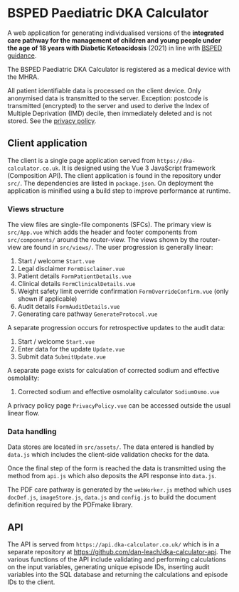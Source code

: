 # BSPED Paediatric DKA Calculator

A web application for generating individualised versions of the **integrated care pathway for the management of children and young people under the age of 18 years with Diabetic Ketoacidosis** (2021) in line with [BSPED guidance](https://www.bsped.org.uk/clinical-resources/bsped-dka-guidelines/).

The BSPED Paediatric DKA Calculator is registered as a medical device with the MHRA.

All patient identifiable data is processed on the client device. Only anonymised data is transmitted to the server. Exception: postcode is transmitted (encrypted) to the server and used to derive the Index of Multiple Deprivation (IMD) decile, then immediately deleted and is not stored. See the [privacy policy](https://dka-calculator.co.uk/privacy-policy).

## Client application

The client is a single page application served from `https://dka-calculator.co.uk`. It is designed using the Vue 3 JavaScript framework (Composition API). The client application is found in the repository under `src/`. The dependencies are listed in `package.json`. On deployment the application is minified using a build step to improve performance at runtime.

### Views structure

The view files are single-file components (SFCs). The primary view is `src/App.vue` which adds the header and footer components from `src/components/` around the router-view. The views shown by the router-view are found in `src/views/`. The user progression is generally linear:

1. Start / welcome `Start.vue`
2. Legal disclaimer `FormDisclaimer.vue`
3. Patient details `FormPatientDetails.vue`
4. Clinical details `FormClinicalDetails.vue`
5. Weight safety limit override confirmation `FormOverrideConfirm.vue` (only shown if applicable)
6. Audit details `FormAuditDetails.vue`
7. Generating care pathway `GenerateProtocol.vue`

A separate progression occurs for retrospective updates to the audit data:

1. Start / welcome `Start.vue`
2. Enter data for the update `Update.vue`
3. Submit data `SubmitUpdate.vue`

A separate page exists for calculation of corrected sodium and effective osmolality:

1. Corrected sodium and effective osmolality calculator `SodiumOsmo.vue`

A privacy policy page `PrivacyPolicy.vue` can be accessed outside the usual linear flow.

### Data handling

Data stores are located in `src/assets/`. The data entered is handled by `data.js` which includes the client-side validation checks for the data.

Once the final step of the form is reached the data is transmitted using the method from `api.js` which also deposits the API response into `data.js`.

The PDF care pathway is generated by the `webWorker.js` method which uses `docDef.js`, `imageStore.js`, `data.js` and `config.js` to build the document definition required by the PDFmake library.

## API

The API is served from `https://api.dka-calculator.co.uk/` which is in a separate repository at <https://github.com/dan-leach/dka-calculator-api>. The various functions of the API include validating and performing calculations on the input variables, generating unique episode IDs, inserting audit variables into the SQL database and returning the calculations and episode IDs to the client.
